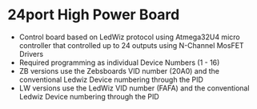 # 24port High Power Board
- Control board based on LedWiz protocol using Atmega32U4 micro controller that controlled up to 24 outputs using N-Channel MosFET Drivers
- Required programming as individual Device Numbers (1 - 16)
- ZB versions use the Zebsboards VID number (20A0) and the conventional Ledwiz Device numbering through the PID
- LW versions use the LedWiz VID number (FAFA) and the conventional Ledwiz Device numbering through the PID
